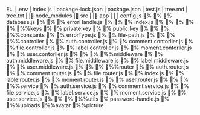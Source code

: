 E : .  
 |   . e n v  
 |     i n d e x . j s  
 |     p a c k a g e - l o c k . j s o n  
 |     p a c k a g e . j s o n  
 |     t e s t . j s  
 |     t r e e . m d  
 |     t r e e . t x t  
 |    
 |  n o d e _ m o d u l e s  
 |  s r c  
 |     |  a p p  
 |     |       |     c o n f i g . j s  
 %    %    %    d a t a b a s e . j s  
 %    %    %    e r r o r H a n d l e . j s  
 %    %    %    i n d e x . j s  
 %    %    %     
 %    %    % %k e y s  
 %    %                    p r i v a t e . k e y  
 %    %                    p u b l i c . k e y  
 %    %                     
 %    % %c o n s t a n t s  
 %    %            e r r o r T y p e . j s  
 %    %            f i l e - p a t h . j s  
 %    %             
 %    % %c o n t r o l l e r  
 %    %            a u t h . c o n t r o l l e r . j s  
 %    %            c o m m e n t . c o n t o r l l e r . j s  
 %    %            f i l e . c o n t r o l l e r . j s  
 %    %            l a b e l . c o n t r o l l e r . j s  
 %    %            m o m e n t . c o n t o r l l e r . j s  
 %    %            u s e r . c o n t o r l l e r . j s  
 %    %             
 %    % %m i d d l e w a r e  
 %    %            a u t h . m i d d l e w a r e . j s  
 %    %            f i l e . m i d d l e w a r e . j s  
 %    %            l a b e l . m i d d l e w a r e . j s  
 %    %            u s e r . m i d d l e w a r e . j s  
 %    %             
 %    % %r o u t e r  
 %    %            a u t h . r o u t e r . j s  
 %    %            c o m m e n t . r o u t e r . j s  
 %    %            f i l e . r o u t e r . j s  
 %    %            i n d e x . j s  
 %    %            l a b l e . r o u t e r . j s  
 %    %            m o m e n t . r o u t e r . j s  
 %    %            u s e r . r o u t e r . j s  
 %    %             
 %    % %s e r v i c e  
 %    %            a u t h . s e r v i c e . j s  
 %    %            c o m m e m t . s e r v i c e . j s  
 %    %            f i l e . s e r v i c e . j s  
 %    %            l a b e l . s e r v i c e . j s  
 %    %            m o m e n t . s e r v i c e . j s  
 %    %            u s e r . s e r v i c e . j s  
 %    %             
 %    % %u t i l s  
 %                    p a s s w o r d - h a n d l e . j s  
 %                     
 % %u p l o a d s  
         % %a v a t a r  
         % %p i c t u r e 